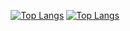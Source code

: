   <div align="center">
    
   [![Top Langs](https://github-readme-stats-dun-ten-65.vercel.app/api/top-langs/?username=astatine-moe&layout=compact&v=2&theme=shades-of-purple)](https://github.com/anuraghazra/github-readme-stats)
   [![Top Langs](https://github-readme-stats-dun-ten-65.vercel.app/api/?username=astatine-moe&bg_color=1c1917&v=2&show_icons=true&theme=shades-of-purple)](https://github.com/anuraghazra/github-readme-stats)
    
    
   </div>
